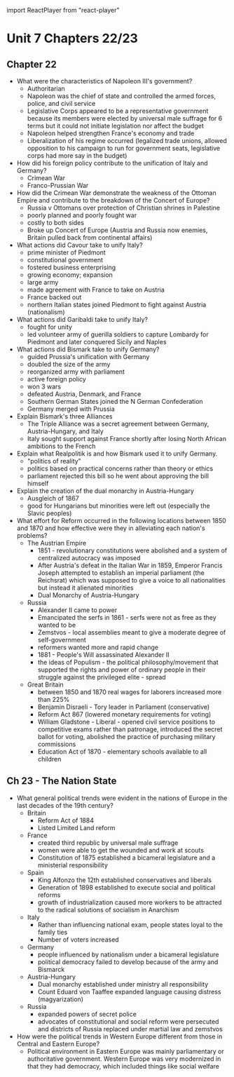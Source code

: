 import ReactPlayer from "react-player"

# Unit 7 Chapters 22/23
<ReactPlayer url="https://www.youtube.com/watch?v=KSjDe9_jZk8"  />

## Chapter 22
- What were the characteristics of Napoleon III's government?
  - Authoritarian
  - Napoleon was the chief of state and controlled the armed forces, police, and civil service
  - Legislative Corps appeared to be a representative government because its members were elected by universal male suffrage for 6 terms but it could not initiate legislation nor affect the budget
  - Napoleon helped strengthen France's economy and trade
  - Liberalization of his regime occurred (legalized trade unions, allowed opposition to his campaign to run for government seats, legislative corps had more say in the budget)
- How did his foreign policy contribute to the unification of Italy and Germany?
  - Crimean War
  - Franco-Prussian War
- How did the Crimean War demonstrate the weakness of the Ottoman Empire and contribute to the breakdown of the Concert of Europe?
  - Russia v Ottomans over protection of Christian shrines in Palestine
  - poorly planned and poorly fought war
  - costly to both sides
  - Broke up Concert of Europe (Austria and Russia now enemies, Britain pulled back from continental affairs)
- What actions did Cavour take to unify Italy?
  - prime minister of Piedmont
  - constitutional government
  - fostered business enterprising
  - growing economy; expansion
  - large army
  - made agreement with France to take on Austria
  - France backed out
  - northern Italian states joined Piedmont to fight against Austria (nationalism)
- What actions did Garibaldi take to unify Italy?
  - fought for unity
  - led volunteer army of guerilla soldiers to capture Lombardy for Piedmont and later conquered Sicily and Naples
- What actions did Bismark take to unify Germany?
  - guided Prussia's unification with Germany
  - doubled the size of the army
  - reorganized army with parliament
  - active foreign policy
  - won 3 wars
  - defeated Austria, Denmark, and France
  - Southern German States joined the N German Confederation
  - Germany merged with Prussia
- Explain Bismark's three Alliances
  - The Triple Alliance was a secret agreement between Germany, Austria-Hungary, and Italy
  - Italy sought support against France shortly after losing North African ambitions to the French
- Explain what Realpolitik is and how Bismark used it to unify Germany.
  - "politics of reality"
  - politics based on practical concerns rather than theory or ethics
  - parliament rejected this bill so he went about approving the bill himself
- Explain the creation of the dual monarchy in Austria-Hungary
  - Ausgleich of 1867
  - good for Hungarians but minorities were left out (especially the Slavic peoples)
- What effort for Reform occurred in the following locations between 1850 and 1870 and how effective were they in alleviating each nation's problems?
  - The Austrian Empire
    - 1851 - revolutionary constitutions were abolished and a system of centralized autocracy was imposed
    - After Austria's defeat in the Italian War in 1859, Emperor Francis Joseph attempted to establish an imperial parliament (the Reichsrat) which was supposed to give a voice to all nationalities but instead it alienated minorities
    - Dual Monarchy of Austria-Hungary
  - Russia
    - Alexander II came to power
    - Emancipated the serfs in 1861 - serfs were not as free as they wanted to be
    - Zemstvos - local assemblies meant to give a moderate degree of self-government
    - reformers wanted more and rapid change
    - 1881 - People's Will assassinated Alexander II
    - the ideas of Populism - the political philosophy/movement that supported the rights and power of ordinary people in their struggle against the privileged elite - spread
  - Great Britain
    - between 1850 and 1870 real wages for laborers increased more than 225%
    - Benjamin Disraeli - Tory leader in Parliament (conservative)
    - Reform Act 867 (lowered monetary requirements for voting)
    - William Gladstone - Liberal - opened civil service positions to competitive exams rather than patronage, introduced the secret ballot for voting, abolished the practice of purchasing military commissions
    - Education Act of 1870 - elementary schools available to all children
<!-- - What were some events happening in North America in the second half of the 19th century and how did those events affect Europe?
  -  -->

## Ch 23 - The Nation State
- What general political trends were evident in the nations of Europe in the last decades of the 19th century?
  - Britain
    - Reform Act of 1884
    - Listed Limited Land reform
  - France
    - created third republic by universal male suffrage
    - women were able to get the wounded and work at scouts
    - Constitution of 1875 established a bicameral legislature and a ministerial responsibility
  - Spain
    - King Alfonzo the 12th established conservatives and liberals
    - Generation of 1898 established to execute social and political reforms
    - growth of industrialization caused more workers to be attracted to the radical solutions of socialism in Anarchism
  - Italy
    - Rather than influencing national exam, people states loyal to the family ties
    - Number of voters increased
  - Germany
    - people influenced by nationalism under a bicameral legislature
    - political democracy failed to develop because of the army and Bismarck
  - Austria-Hungary
    - Dual monarchy established under ministry all responsibility
    - Count Eduard von Taaffee expanded language causing distress (magyarization)
  - Russia
    - expanded powers of secret police
    - advocates of constitutional and social reform were persecuted and districts of Russia replaced under martial law and zemstvos
- How were the political trends in Western Europe different from those in Central and Eastern Europe?
  - Political environment in Eastern Europe was mainly parliamentary or authoritative government. Western Europe was very modernized in that they had democracy, which included things like social welfare